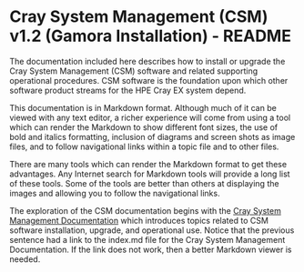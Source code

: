 # Cray System Management (CSM) v1.2 (Gamora Installation) - README

The documentation included here describes how to install or upgrade the Cray System Management (CSM)
software and related supporting operational procedures. CSM software is the foundation upon which
other software product streams for the HPE Cray EX system depend.

This documentation is in Markdown format. Although much of it can be viewed with any text editor,
a richer experience will come from using a tool which can render the Markdown to show different font
sizes, the use of bold and italics formatting, inclusion of diagrams and screen shots as image files,
and to follow navigational links within a topic file and to other files.

There are many tools which can render the Markdown format to get these advantages. Any Internet search
for Markdown tools will provide a long list of these tools. Some of the tools are better than others
at displaying the images and allowing you to follow the navigational links.

The exploration of the CSM documentation begins with
the [Cray System Management Documentation](index.md) which introduces
topics related to CSM software installation, upgrade, and operational use. Notice that the
previous sentence had a link to the index.md file for the Cray System Management Documentation.
If the link does not work, then a better Markdown viewer is needed.
